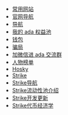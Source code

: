 <!--

* 元宇宙

  * [pavia](./docs/介绍.md)


* NFT

  * [boss cat](./docs/介绍.md)

* Defi

  * [sundaeswap](./docs/介绍.md)

* Coin

*

-->

- [常用网站](./docs/常用网站.md)
- [官网导航](./docs/官网导航.md)
- [导航](./docs/导航.md)
- [我的 ada 权益池](./docs/我的权益池.md)
- [钱包](./docs/钱包.md)
- [骗局](./docs/骗局.md)
- [加微信进 ada 交流群](./docs/介绍.md)
- [人物榜单](./docs/Cardano中文风云人物榜.md)
- [Hosky](./docs/Hosky.md)
- [Strike](./docs/Strike.md)
- [Strike导航](./docs/Strike导航.md)
- [Strike流动性池介绍](./docs/strike_lp.md)
- [Strike开发更新](./docs/strike_dev.md)
- [Strike代币经济学](./docs/strike_tokenomics.md)